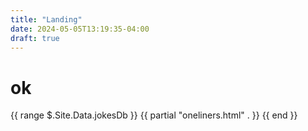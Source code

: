 ```yaml
---
title: "Landing"
date: 2024-05-05T13:19:35-04:00
draft: true
---
```



# ok
{{ range $.Site.Data.jokesDb }}
  {{ partial "oneliners.html" . }}
{{ end }}

